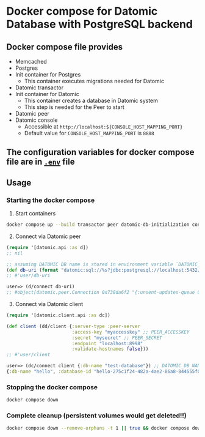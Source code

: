 # Docker compose for Datomic Database with PostgreSQL backend

## Docker compose file provides
- Memcached
- Postgres
- Init container for Postgres
  - This container executes migrations needed for Datomic
- Datomic transactor
- Init container for Datomic
  - This container creates a database in Datomic system
  - This step is needed for the Peer to start
- Datomic peer
- Datomic console
  - Accessible at `http://localhost:${CONSOLE_HOST_MAPPING_PORT}`
  - Default value for `CONSOLE_HOST_MAPPING_PORT` is `8888`

## The configuration variables for docker compose file are in [`.env`](./.env) file

## Usage

### Starting the docker compose 
1. Start containers
```bash
docker compose up --build transactor peer datomic-db-initialization console -d
```
2. Connect via Datomic peer
```clojure
(require '[datomic.api :as d])
;; nil

;; assuming DATOMIC DB name is stored in environment variable `DATOMIC_DB_NAME`
(def db-uri (format "datomic:sql://%s?jdbc:postgresql://localhost:5432/datomic?user=datomic&password=datomic" (System/getenv "DATOMIC_DB_NAME")))
;; #'user/db-uri

user=> (d/connect db-uri)
;; #object[datomic.peer.Connection 0x738da6f2 "{:unsent-updates-queue 0, :pending-txes 0, :next-t 1000, :basis-t 66, :index-rev 0, :db-id \"hello-275c1f24-482a-4ae2-86a8-844555f04f46\"}"]

```
3. Connect via Datomic client
```clojure
(require '[datomic.client.api :as dc])

(def client (dd/client {:server-type :peer-server
                        :access-key "myaccesskey" ;; PEER_ACCESSKEY
                        :secret "mysecret" ;; PEER_SECRET
                        :endpoint "localhost:8998"
                        :validate-hostnames false}))
;; #'user/client

user=> (dc/connect client {:db-name "test-database"}) ;; DATOMIC_DB_NAME
{:db-name "hello", :database-id "hello-275c1f24-482a-4ae2-86a8-844555f04f46", :t 66, :next-t 1000, :type :datomic.client/conn}

```

### Stopping the docker compose
```bash
docker compose down
```

### Complete cleanup (persistent volumes would get deleted!!)
```bash
docker compose down --remove-orphans -t 1 || true && docker compose down -t 1 || true && docker compose -f docker-compose.yml down --volumes -t 1
```
